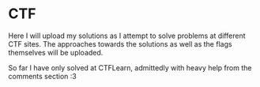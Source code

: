 # CTF
Here I will upload my solutions as I attempt to solve problems at different CTF sites. The approaches towards the solutions as well as the flags themselves will be uploaded. 

So far I have only solved at CTFLearn, admittedly with heavy help from the comments section :3  
